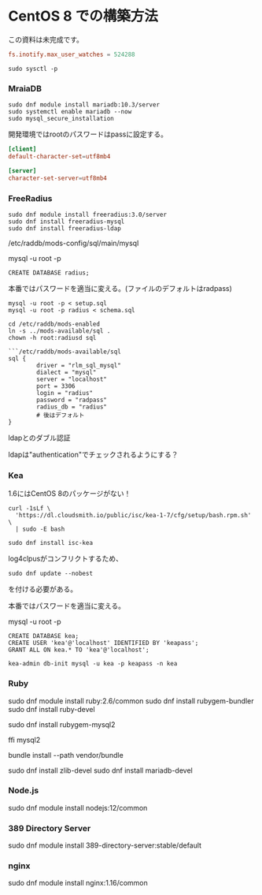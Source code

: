 # CentOS 8 での構築方法

この資料は未完成です。

```/etc/sysctl.conf
fs.inotify.max_user_watches = 524288
```

```
sudo sysctl -p
```

### MraiaDB

```
sudo dnf module install mariadb:10.3/server
sudo systemctl enable mariadb --now
sudo mysql_secure_installation
```

開発環境ではrootのパスワードはpassに設定する。

```/etc/my.cnf.d/client.cnf
[client]
default-character-set=utf8mb4
````

```/etc/my.cnf.d/mariadb-server.cnf
[server]
character-set-server=utf8mb4
```

### FreeRadius

```
sudo dnf module install freeradius:3.0/server
sudo dnf install freeradius-mysql
sudo dnf install freeradius-ldap
```

/etc/raddb/mods-config/sql/main/mysql


mysql -u root -p
```
CREATE DATABASE radius;
```


本番ではパスワードを適当に変える。(ファイルのデフォルトはradpass)

```
mysql -u root -p < setup.sql
mysql -u root -p radius < schema.sql
```

```
cd /etc/raddb/mods-enabled
ln -s ../mods-available/sql .
chown -h root:radiusd sql

```/etc/raddb/mods-available/sql
sql {
        driver = "rlm_sql_mysql"
        dialect = "mysql"
        server = "localhost"
        port = 3306
        login = "radius"
        password = "radpass"
        radius_db = "radius"
        # 後はデフォルト
}
```

ldapとのダブル認証

ldapは"authentication"でチェックされるようにする？


### Kea

1.6にはCentOS 8のパッケージがない！

```
curl -1sLf \
  'https://dl.cloudsmith.io/public/isc/kea-1-7/cfg/setup/bash.rpm.sh' \
  | sudo -E bash

sudo dnf install isc-kea
```

log4clpusがコンフリクトするため、

```
sudo dnf update --nobest
```

を付ける必要がある。

本番ではパスワードを適当に変える。

mysql -u root -p
```
CREATE DATABASE kea;
CREATE USER 'kea'@'localhost' IDENTIFIED BY 'keapass';
GRANT ALL ON kea.* TO 'kea'@'localhost';
```

```
kea-admin db-init mysql -u kea -p keapass -n kea
```

### Ruby

sudo dnf module install ruby:2.6/common
sudo dnf install rubygem-bundler
sudo dnf install ruby-devel

sudo dnf install rubygem-mysql2

ffi
mysql2

bundle install --path vendor/bundle

sudo dnf install zlib-devel
sudo dnf install mariadb-devel

### Node.js

sudo dnf module install nodejs:12/common

### 389 Directory Server

sudo dnf module install 389-directory-server:stable/default

### nginx

sudo dnf module install nginx:1.16/common

